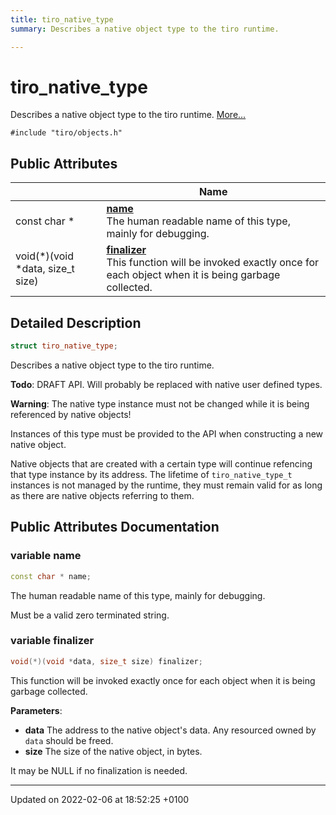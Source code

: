 ```yaml
---
title: tiro_native_type
summary: Describes a native object type to the tiro runtime. 

---
```


# tiro_native_type



Describes a native object type to the tiro runtime.  [More...](#detailed-description)


`#include "tiro/objects.h"`

## Public Attributes

|                | Name           |
| -------------- | -------------- |
| const char &#42; | **[name](/docs/api/classes/structtiro__native__type#variable-name)** <br>The human readable name of this type, mainly for debugging.  |
| void(&#42;)(void &#42;data, size&#95;t size) | **[finalizer](/docs/api/classes/structtiro__native__type#variable-finalizer)** <br>This function will be invoked exactly once for each object when it is being garbage collected.  |

## Detailed Description

```cpp
struct tiro_native_type;
```

Describes a native object type to the tiro runtime. 

**Todo**: DRAFT API. Will probably be replaced with native user defined types.

**Warning**: The native type instance must not be changed while it is being referenced by native objects! 

Instances of this type must be provided to the API when constructing a new native object.

Native objects that are created with a certain type will continue refencing that type instance by its address. The lifetime of `tiro_native_type_t` instances is not managed by the runtime, they must remain valid for as long as there are native objects referring to them.

## Public Attributes Documentation

### variable name

```cpp
const char * name;
```

The human readable name of this type, mainly for debugging. 

Must be a valid zero terminated string. 


### variable finalizer

```cpp
void(*)(void *data, size_t size) finalizer;
```

This function will be invoked exactly once for each object when it is being garbage collected. 

**Parameters**: 

  * **data** The address to the native object's data. Any resourced owned by `data` should be freed. 
  * **size** The size of the native object, in bytes. 


It may be NULL if no finalization is needed.


-------------------------------

Updated on 2022-02-06 at 18:52:25 +0100